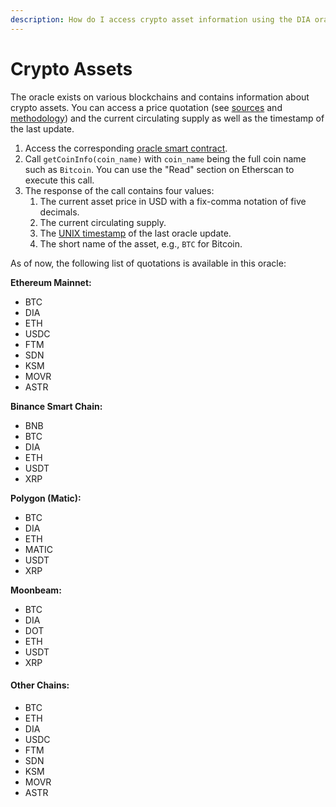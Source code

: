 ```yaml
---
description: How do I access crypto asset information using the DIA oracle system?
---
```


# Crypto Assets

The oracle exists on various blockchains and contains information about crypto assets. You can access a price quotation (see [sources](https://docs.diadata.org/documentation/methodology/digital-assets/cryptocurrency-trading-data) and [methodology](https://docs.diadata.org/documentation/methodology/digital-assets/exchangeprices)) and the current circulating supply as well as the timestamp of the last update.

1. &#x20;Access the corresponding [oracle smart contract](https://docs.diadata.org/documentation/oracle-documentation/deployed-contracts).
2. Call `getCoinInfo(coin_name)` with `coin_name` being the full coin name such as `Bitcoin`. You can use the "Read" section on Etherscan to execute this call.
3. The response of the call contains four values:
   1. The current asset price in USD with a fix-comma notation of five decimals.
   2. The current circulating supply.
   3. The [UNIX timestamp](https://www.unixtimestamp.com/) of the last oracle update.
   4. The short name of the asset, e.g., `BTC` for Bitcoin.



As of now, the following list of quotations is available in this oracle:

**Ethereum Mainnet:**

* BTC
* DIA
* ETH
* USDC
* FTM
* SDN
* KSM
* MOVR
* ASTR

**Binance Smart Chain:**

* BNB
* BTC
* DIA
* ETH
* USDT
* XRP

**Polygon (Matic):**

* BTC
* DIA
* ETH
* MATIC
* USDT
* XRP

**Moonbeam:**

* BTC
* DIA
* DOT
* ETH
* USDT
* XRP

#### Other Chains:

* BTC
* ETH
* DIA
* USDC
* FTM
* SDN
* KSM
* MOVR
* ASTR
